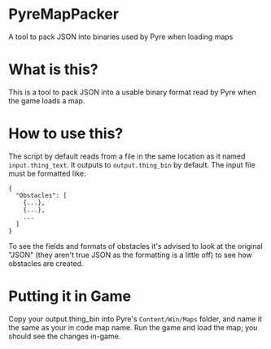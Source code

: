 # PyreMapPacker
A tool to pack JSON into binaries used by Pyre when loading maps

# What is this?
This is a tool to pack JSON into a usable binary format read by Pyre when the game loads a map. 

# How to use this?
The script by default reads from a file in the same location as it named <code>input.thing_text</code>. It outputs to <code>output.thing_bin</code> by default. The input file must be formatted like:
```
{
  "Obstacles": [
    {...},
    {...},
    ...
  ]
}
```
To see the fields and formats of obstacles it's advised to look at the original "JSON" (they aren't true JSON as the formatting is a little off) to see how obstacles are created.

# Putting it in Game
Copy your output.thing_bin into Pyre's <code>Content/Win/Maps</code> folder, and name it the same as your in code map name. Run the game and load the map; you should see the changes in-game.
